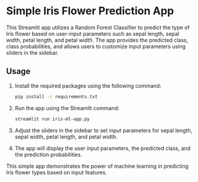 # Simple Iris Flower Prediction App

This Streamlit app utilizes a Random Forest Classifier to predict the type of Iris flower based on user-input parameters such as sepal length, sepal width, petal length, and petal width. The app provides the predicted class, class probabilities, and allows users to customize input parameters using sliders in the sidebar.

## Usage

1. Install the required packages using the following command:
    ```bash
    pip install -r requirements.txt
    ```

2. Run the app using the Streamlit command:
    ```bash
    streamlit run iris-ml-app.py
    ```

3. Adjust the sliders in the sidebar to set input parameters for sepal length, sepal width, petal length, and petal width.
4. The app will display the user input parameters, the predicted class, and the prediction probabilities.

This simple app demonstrates the power of machine learning in predicting Iris flower types based on input features.

